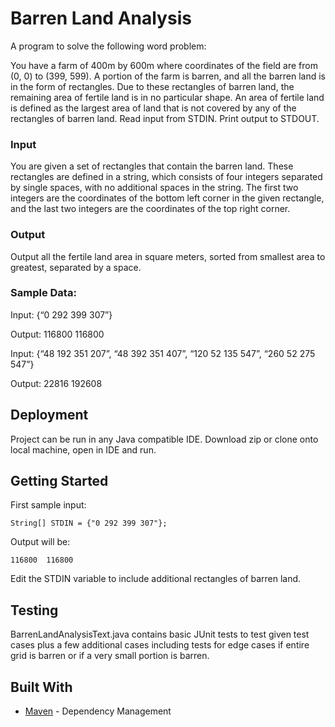 # Barren Land Analysis

A program to solve the following word problem:

You have a farm of 400m by 600m where coordinates of the field are from (0, 0) to (399, 599). A portion of the farm is barren, and all the barren land is in the form of rectangles. Due to these rectangles of barren land, the remaining area of fertile land is in no particular shape. An area of fertile land is defined as the largest area of land that is not covered by any of the rectangles of barren land. 
Read input from STDIN. Print output to STDOUT.

### Input 
You are given a set of rectangles that contain the barren land. These rectangles are defined in a string, which consists of four integers separated by single spaces, with no additional spaces in the string. The first two integers are the coordinates of the bottom left corner in the given rectangle, and the last two integers are the coordinates of the top right corner. 

### Output 
Output all the fertile land area in square meters, sorted from smallest area to greatest, separated by a space. 

### Sample Data:
Input: {“0 292 399 307”}

Output: 116800  116800


Input: {“48 192 351 207”, “48 392 351 407”, “120 52 135 547”, “260 52 275 547”} 

Output: 22816 192608
 	

## Deployment

Project can be run in any Java compatible IDE. Download zip or clone onto local machine, open in IDE and run. 

## Getting Started

First sample input:
```
String[] STDIN = {"0 292 399 307"};
```
Output will be: 
```
116800  116800 
```

Edit the STDIN variable to include additional rectangles of barren land.


## Testing

BarrenLandAnalysisText.java contains basic JUnit tests to test given test cases plus a few additional cases including tests for edge cases if entire grid is barren or if a very small portion is barren. 


## Built With

* [Maven](https://maven.apache.org/) - Dependency Management

